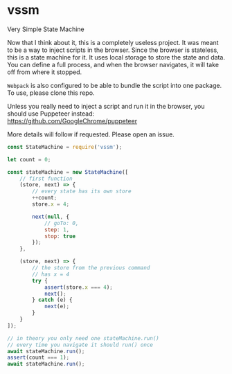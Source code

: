 # vssm
Very Simple State Machine

Now that I think about it, this is a completely useless project. It was meant to be a way to inject scripts in the browser. Since the browser is stateless, this is a state machine for it. It uses local storage to store the state and data. You can define a full process, and when the browser navigates, it will take off from where it stopped. 

`Webpack` is also configured to be able to bundle the script into one package. To use, please clone this repo.

Unless you really need to inject a script and run it in the browser, you should use Puppeteer instead: https://github.com/GoogleChrome/puppeteer

More details will follow if requested. Please open an issue.

```js
const StateMachine = require('vssm');

let count = 0;

const stateMachine = new StateMachine([
    // first function
    (store, next) => {
        // every state has its own store
        ++count;
        store.x = 4;

        next(null, {
            // goTo: 0,
            step: 1,
            stop: true
        });
    },

    (store, next) => {
        // the store from the previous command
        // has x = 4
        try {
            assert(store.x === 4);
            next();
        } catch (e) {
            next(e);
        }
    }
]);

// in theory you only need one stateMachine.run()
// every time you navigate it should run() once
await stateMachine.run();
assert(count === 1);
await stateMachine.run();
```
